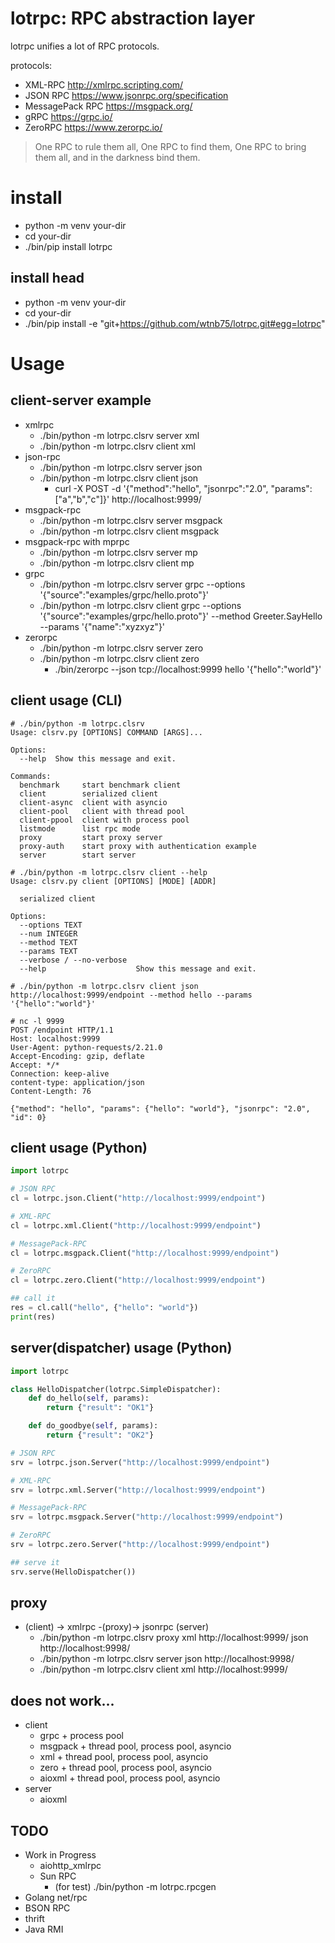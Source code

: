 # lotrpc: RPC abstraction layer

lotrpc unifies a lot of RPC protocols.

protocols:

- XML-RPC http://xmlrpc.scripting.com/
- JSON RPC https://www.jsonrpc.org/specification
- MessagePack RPC https://msgpack.org/
- gRPC https://grpc.io/
- ZeroRPC https://www.zerorpc.io/

> One RPC to rule them all, One RPC to find them, One RPC to bring them all, and in the darkness bind them.

# install

- python -m venv your-dir
- cd your-dir
- ./bin/pip install lotrpc

## install head

- python -m venv your-dir
- cd your-dir
- ./bin/pip install -e "git+https://github.com/wtnb75/lotrpc.git#egg=lotrpc"

# Usage

## client-server example

- xmlrpc
  - ./bin/python -m lotrpc.clsrv server xml
  - ./bin/python -m lotrpc.clsrv client xml
- json-rpc
  - ./bin/python -m lotrpc.clsrv server json
  - ./bin/python -m lotrpc.clsrv client json
      - curl -X POST -d '{"method":"hello", "jsonrpc":"2.0", "params":["a","b","c"]}' http://localhost:9999/
- msgpack-rpc
  - ./bin/python -m lotrpc.clsrv server msgpack
  - ./bin/python -m lotrpc.clsrv client msgpack
- msgpack-rpc with mprpc
  - ./bin/python -m lotrpc.clsrv server mp
  - ./bin/python -m lotrpc.clsrv client mp
- grpc
  - ./bin/python -m lotrpc.clsrv server grpc --options '{"source":"examples/grpc/hello.proto"}'
  - ./bin/python -m lotrpc.clsrv client grpc --options '{"source":"examples/grpc/hello.proto"}' --method Greeter.SayHello --params '{"name":"xyzxyz"}'
- zerorpc
  - ./bin/python -m lotrpc.clsrv server zero
  - ./bin/python -m lotrpc.clsrv client zero
      - ./bin/zerorpc --json tcp://localhost:9999 hello '{"hello":"world"}'

## client usage (CLI)

```
# ./bin/python -m lotrpc.clsrv
Usage: clsrv.py [OPTIONS] COMMAND [ARGS]...

Options:
  --help  Show this message and exit.

Commands:
  benchmark     start benchmark client
  client        serialized client
  client-async  client with asyncio
  client-pool   client with thread pool
  client-ppool  client with process pool
  listmode      list rpc mode
  proxy         start proxy server
  proxy-auth    start proxy with authentication example
  server        start server

# ./bin/python -m lotrpc.clsrv client --help
Usage: clsrv.py client [OPTIONS] [MODE] [ADDR]

  serialized client

Options:
  --options TEXT
  --num INTEGER
  --method TEXT
  --params TEXT
  --verbose / --no-verbose
  --help                    Show this message and exit.

# ./bin/python -m lotrpc.clsrv client json http://localhost:9999/endpoint --method hello --params '{"hello":"world"}'

# nc -l 9999
POST /endpoint HTTP/1.1
Host: localhost:9999
User-Agent: python-requests/2.21.0
Accept-Encoding: gzip, deflate
Accept: */*
Connection: keep-alive
content-type: application/json
Content-Length: 76

{"method": "hello", "params": {"hello": "world"}, "jsonrpc": "2.0", "id": 0}
```

## client usage (Python)

```python
import lotrpc

# JSON RPC
cl = lotrpc.json.Client("http://localhost:9999/endpoint")

# XML-RPC
cl = lotrpc.xml.Client("http://localhost:9999/endpoint")

# MessagePack-RPC
cl = lotrpc.msgpack.Client("http://localhost:9999/endpoint")

# ZeroRPC
cl = lotrpc.zero.Client("http://localhost:9999/endpoint")

## call it
res = cl.call("hello", {"hello": "world"})
print(res)
```

## server(dispatcher) usage (Python)

```python
import lotrpc

class HelloDispatcher(lotrpc.SimpleDispatcher):
    def do_hello(self, params):
        return {"result": "OK1"}

    def do_goodbye(self, params):
        return {"result": "OK2"}

# JSON RPC
srv = lotrpc.json.Server("http://localhost:9999/endpoint")

# XML-RPC
srv = lotrpc.xml.Server("http://localhost:9999/endpoint")

# MessagePack-RPC
srv = lotrpc.msgpack.Server("http://localhost:9999/endpoint")

# ZeroRPC
srv = lotrpc.zero.Server("http://localhost:9999/endpoint")

## serve it
srv.serve(HelloDispatcher())
```

## proxy

- (client) -> xmlrpc -(proxy)-> jsonrpc (server)
  - ./bin/python -m lotrpc.clsrv proxy xml http://localhost:9999/ json http://localhost:9998/
  - ./bin/python -m lotrpc.clsrv server json http://localhost:9998/
  - ./bin/python -m lotrpc.clsrv client xml http://localhost:9999/

## does not work...

- client
    - grpc + process pool
    - msgpack + thread pool, process pool, asyncio
    - xml + thread pool, process pool, asyncio
    - zero + thread pool, process pool, asyncio
    - aioxml + thread pool, process pool, asyncio
- server
    - aioxml

## TODO

- Work in Progress
    - aiohttp_xmlrpc
    - Sun RPC
        - (for test) ./bin/python -m lotrpc.rpcgen
- Golang net/rpc
- BSON RPC
- thrift
- Java RMI
